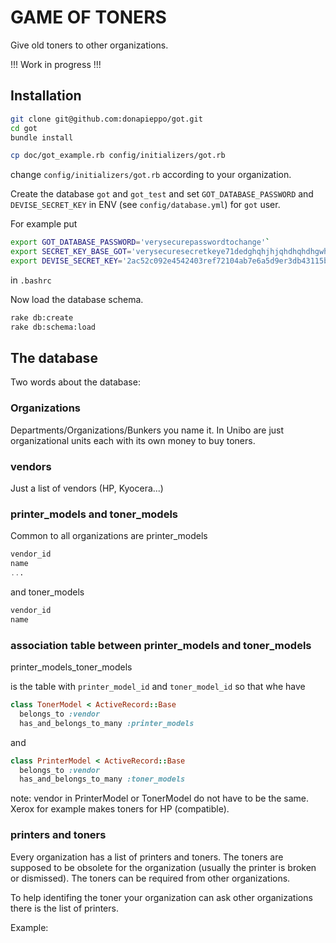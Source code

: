 # GAME OF TONERS

Give old toners to other organizations.

!!! Work in progress !!!

## Installation 

```bash
git clone git@github.com:donapieppo/got.git
cd got
bundle install 

cp doc/got_example.rb config/initializers/got.rb
```

change `config/initializers/got.rb` according to
your organization.

Create the database `got` and `got_test` and
set `GOT_DATABASE_PASSWORD` and 
`DEVISE_SECRET_KEY` in ENV (see `config/database.yml`) 
for `got` user.

For example put
```bash
export GOT_DATABASE_PASSWORD='verysecurepasswordtochange'`
export SECRET_KEY_BASE_GOT='verysecuresecretkeye71dedghqhjhjqhdhqhdhgwhqverysecureiamreally'
export DEVISE_SECRET_KEY='2ac52c092e4542403ref72104ab7e6a5d9er3db43115b4346da7520428dfec8703451a760ee3e0ed292ab98664e4e642254e94b238cr91e5f3f19r0994c69aa8'
```
in `.bashrc`

Now load the database schema.

```bash
rake db:create
rake db:schema:load
```

## The database

Two words about the database:

### Organizations

Departments/Organizations/Bunkers you name it. In Unibo
are just organizational units each with its own 
money to buy toners.

### vendors

Just a list of vendors (HP, Kyocera...)

### printer_models and toner_models

Common to all organizations are printer_models

```sql
vendor_id
name
...
```

and toner_models

```sql
vendor_id
name
```

### association table between printer_models and toner_models

printer_models_toner_models

is the table with `printer_model_id` and 
`toner_model_id` so that whe have

```ruby
class TonerModel < ActiveRecord::Base
  belongs_to :vendor
  has_and_belongs_to_many :printer_models
```

and

```ruby
class PrinterModel < ActiveRecord::Base
  belongs_to :vendor
  has_and_belongs_to_many :toner_models
```

note: vendor in PrinterModel or TonerModel 
do not have to be the same. Xerox for example
makes toners for HP (compatible).

### printers and toners

Every organization has a list of printers and
toners. The toners are supposed to be obsolete
for the organization (usually the printer is broken 
or dismissed). 
The toners can be required from other organizations.

To help identifing the toner your organization can
ask other organizations there is the list
of printers.

Example: 










